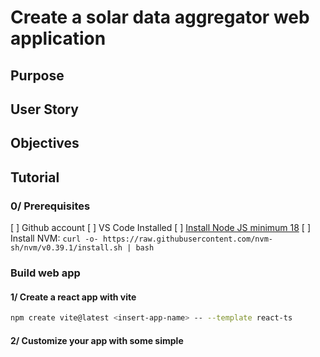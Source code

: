 # Create a solar data aggregator web application

## Purpose

## User Story

## Objectives

## Tutorial

### 0/ Prerequisites

[ ] Github account
[ ] VS Code Installed
[ ] [Install Node JS minimum 18]()
[ ] Install NVM: `curl -o- https://raw.githubusercontent.com/nvm-sh/nvm/v0.39.1/install.sh | bash`

### Build web app

#### 1/ Create a react app with vite

```sh
npm create vite@latest <insert-app-name> -- --template react-ts
```

#### 2/ Customize your app with some simple
